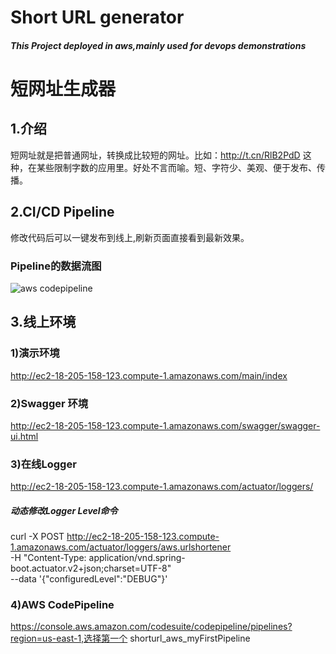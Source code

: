 # Short URL generator
##### This Project deployed in aws,mainly used for devops demonstrations

# 短网址生成器

## 1.介绍

短网址就是把普通网址，转换成比较短的网址。比如：http://t.cn/RlB2PdD 这种，在某些限制字数的应用里。好处不言而喻。短、字符少、美观、便于发布、传播。

## 2.CI/CD Pipeline

修改代码后可以一键发布到线上,刷新页面直接看到最新效果。

### Pipeline的数据流图

 ![aws codepipeline](https://github.com/sunwayjiao/urlshorten/blob/master/Pipeline.png)

## 3.线上环境

### 1)演示环境

http://ec2-18-205-158-123.compute-1.amazonaws.com/main/index

### 2)Swagger 环境

http://ec2-18-205-158-123.compute-1.amazonaws.com/swagger/swagger-ui.html

### 3)在线Logger

http://ec2-18-205-158-123.compute-1.amazonaws.com/actuator/loggers/

##### 动态修改Logger Level命令

curl -X POST http://ec2-18-205-158-123.compute-1.amazonaws.com/actuator/loggers/aws.urlshortener \
-H "Content-Type: application/vnd.spring-boot.actuator.v2+json;charset=UTF-8" \
--data '{"configuredLevel":"DEBUG"}'

### 4)AWS CodePipeline

https://console.aws.amazon.com/codesuite/codepipeline/pipelines?region=us-east-1,选择第一个 shorturl_aws_myFirstPipeline


